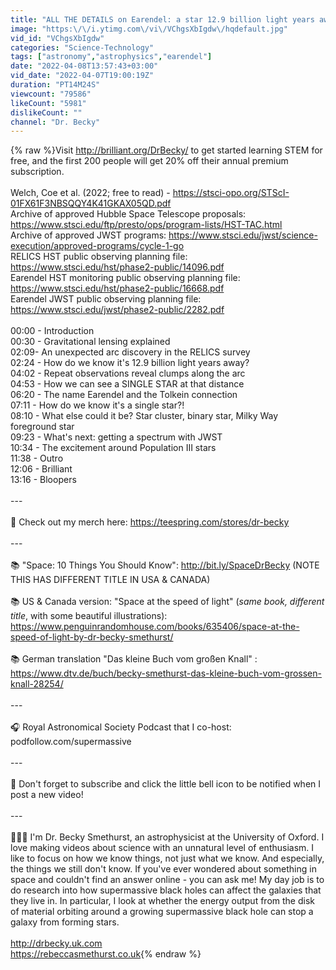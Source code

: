 ```yaml
---
title: "ALL THE DETAILS on Earendel: a star 12.9 billion light years away seen by the Hubble Space Telescope"
image: "https:\/\/i.ytimg.com\/vi\/VChgsXbIgdw\/hqdefault.jpg"
vid_id: "VChgsXbIgdw"
categories: "Science-Technology"
tags: ["astronomy","astrophysics","earendel"]
date: "2022-04-08T13:57:43+03:00"
vid_date: "2022-04-07T19:00:19Z"
duration: "PT14M24S"
viewcount: "79586"
likeCount: "5981"
dislikeCount: ""
channel: "Dr. Becky"
---
```

{% raw %}Visit <a rel="nofollow" target="blank" href="http://brilliant.org/DrBecky/">http://brilliant.org/DrBecky/</a> to get started learning STEM for free, and the first 200 people will get 20% off their annual premium subscription.<br /><br />Welch, Coe et al. (2022; free to read) - <a rel="nofollow" target="blank" href="https://stsci-opo.org/STScI-01FX61F3NBSQQY4K41GKAX05QD.pdf">https://stsci-opo.org/STScI-01FX61F3NBSQQY4K41GKAX05QD.pdf</a><br />Archive of approved Hubble Space Telescope proposals: <a rel="nofollow" target="blank" href="https://www.stsci.edu/ftp/presto/ops/program-lists/HST-TAC.html">https://www.stsci.edu/ftp/presto/ops/program-lists/HST-TAC.html</a><br />Archive of approved JWST programs: <a rel="nofollow" target="blank" href="https://www.stsci.edu/jwst/science-execution/approved-programs/cycle-1-go">https://www.stsci.edu/jwst/science-execution/approved-programs/cycle-1-go</a><br />RELICS HST public observing planning file: <br /><a rel="nofollow" target="blank" href="https://www.stsci.edu/hst/phase2-public/14096.pdf">https://www.stsci.edu/hst/phase2-public/14096.pdf</a><br />Earendel HST monitoring public observing planning file: <a rel="nofollow" target="blank" href="https://www.stsci.edu/hst/phase2-public/16668.pdf">https://www.stsci.edu/hst/phase2-public/16668.pdf</a><br />Earendel JWST public observing planning file: <a rel="nofollow" target="blank" href="https://www.stsci.edu/jwst/phase2-public/2282.pdf">https://www.stsci.edu/jwst/phase2-public/2282.pdf</a><br /><br />00:00 - Introduction <br />00:30 - Gravitational lensing explained<br />02:09- An unexpected arc discovery in the RELICS survey<br />02:24 - How do we know it's 12.9 billion light years away?<br />04:02 - Repeat observations reveal clumps along the arc<br />04:53 - How we can see a SINGLE STAR at that distance<br />06:20 - The name Earendel and the Tolkein connection<br />07:11 - How do we know it's a single star?!<br />08:10 - What else could it be? Star cluster, binary star, Milky Way foreground star<br />09:23 - What's next: getting a spectrum with JWST<br />10:34 - The excitement around Population III stars<br />11:38 - Outro<br />12:06 - Brilliant<br />13:16 - Bloopers<br /><br />---<br /><br />👕 Check out my merch here: <a rel="nofollow" target="blank" href="https://teespring.com/stores/dr-becky">https://teespring.com/stores/dr-becky</a><br /><br />---<br /><br />📚 &quot;Space: 10 Things You Should Know&quot;: <a rel="nofollow" target="blank" href="http://bit.ly/SpaceDrBecky">http://bit.ly/SpaceDrBecky</a> (NOTE THIS HAS DIFFERENT TITLE IN USA &amp; CANADA)<br /><br />📚 US &amp; Canada version: &quot;Space at the speed of light&quot; (*same book, different title*, with some beautiful illustrations): <a rel="nofollow" target="blank" href="https://www.penguinrandomhouse.com/books/635406/space-at-the-speed-of-light-by-dr-becky-smethurst/">https://www.penguinrandomhouse.com/books/635406/space-at-the-speed-of-light-by-dr-becky-smethurst/</a><br /><br />📚 German translation &quot;Das kleine Buch vom großen Knall&quot; : <a rel="nofollow" target="blank" href="https://www.dtv.de/buch/becky-smethurst-das-kleine-buch-vom-grossen-knall-28254/">https://www.dtv.de/buch/becky-smethurst-das-kleine-buch-vom-grossen-knall-28254/</a><br /><br />---<br /><br />🎧 Royal Astronomical Society Podcast that I co-host: podfollow.com/supermassive<br /><br /> ---<br /><br />🔔  Don't forget to subscribe and click the little bell icon to be notified when I post a new video!<br /><br />---<br /><br />👩🏽‍💻 I'm Dr. Becky Smethurst, an astrophysicist at the University of Oxford. I love making videos about science with an unnatural level of enthusiasm. I like to focus on how we know things, not just what we know. And especially, the things we still don't know. If you've ever wondered about something in space and couldn't find an answer online - you can ask me! My day job is to do research into how supermassive black holes can affect the galaxies that they live in. In particular, I look at whether the energy output from the disk of material orbiting around a growing supermassive black hole can stop a galaxy from forming stars.<br /><br /><a rel="nofollow" target="blank" href="http://drbecky.uk.com">http://drbecky.uk.com</a><br /><a rel="nofollow" target="blank" href="https://rebeccasmethurst.co.uk">https://rebeccasmethurst.co.uk</a>{% endraw %}
